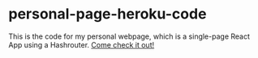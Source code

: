 # personal-page-heroku-code

This is the code for my personal webpage, which is a single-page React App using a Hashrouter. <a href="https://erinmoir.com">Come check it out!</a>
